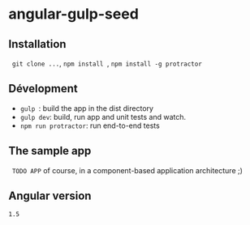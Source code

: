 # angular-gulp-seed

## Installation

``` git clone ...```, ```npm install ```, ``` npm install -g protractor ```

## Dévelopment

* ```gulp ```: build the app in the dist directory
* ```gulp dev```: build, run app and unit tests and watch.
* ```npm run protractor```: run end-to-end tests

## The sample app
``` TODO APP``` of course, in a component-based application architecture ;)

## Angular version 

``` 1.5 ```

